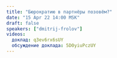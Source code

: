 ```yaml
---
title: "Бюрократию в партнёры позовём?"
date: "15 Apr 22 14:00 MSK"
draft: false
speakers: ["dmitrij-frolov"]
videos:
  доклад: q3ev6rx6sUY
  обсуждение доклада: 5D0yiuPczUY
---
```

